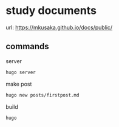 # study documents
url: https://mkusaka.github.io/docs/public/

## commands
server
```bash
hugo server
```

make post

```bash
hugo new posts/firstpost.md
```

build
```bash
hugo
```

